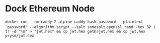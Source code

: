 # Dock Ethereum Node

`docker run --rm caddy:2-alpine caddy hash-password --plaintext 'password' --algorithm scrypt --salt somesalt`
`openssl rand -hex 32 | tr -d "\n" > "jwt.hex" && cp jwt.hex geth/jwt.hex && cp jwt.hex prysm/jwt.hex`